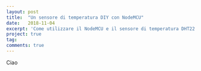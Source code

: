 ```yaml
---
layout: post
title:  "Un sensore di temperatura DIY con NodeMCU"
date:   2018-11-04
excerpt: 'Come utilizzare il NodeMCU e il sensore di temperatura DHT22 per creare una "stazione meteo"   fatta in casa integrandola anche con Domoticz e Homebridge.'
project: true
tag:
comments: true
---
```

Ciao